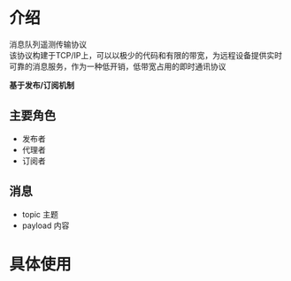 # 介绍
消息队列遥测传输协议        
该协议构建于TCP/IP上，可以以极少的代码和有限的带宽，为远程设备提供实时可靠的消息服务，作为一种低开销，低带宽占用的即时通讯协议      

**基于发布/订阅机制**  


## 主要角色
- 发布者
- 代理者
- 订阅者
## 消息
- topic  主题
- payload 内容

 

# 具体使用







